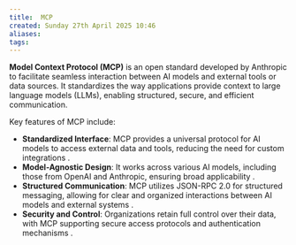 ```yaml
---
title:  MCP
created: Sunday 27th April 2025 10:46
aliases: 
tags: 
---
```

**Model Context Protocol (MCP)** is an open standard developed by Anthropic to facilitate seamless interaction between AI models and external tools or data sources. It standardizes the way applications provide context to large language models (LLMs), enabling structured, secure, and efficient communication.

Key features of MCP include:

- **Standardized Interface**: MCP provides a universal protocol for AI models to access external data and tools, reducing the need for custom integrations .
- **Model-Agnostic Design**: It works across various AI models, including those from OpenAI and Anthropic, ensuring broad applicability .
- **Structured Communication**: MCP utilizes JSON-RPC 2.0 for structured messaging, allowing for clear and organized interactions between AI models and external systems .
- **Security and Control**: Organizations retain full control over their data, with MCP supporting secure access protocols and authentication mechanisms .